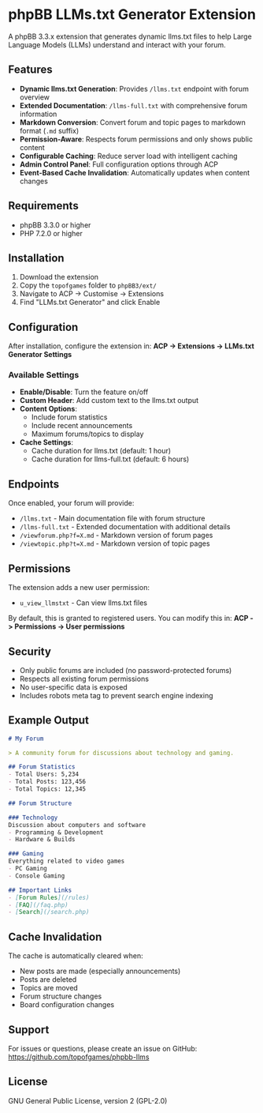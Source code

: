 # phpBB LLMs.txt Generator Extension

A phpBB 3.3.x extension that generates dynamic llms.txt files to help Large Language Models (LLMs) understand and interact with your forum.

## Features

- **Dynamic llms.txt Generation**: Provides `/llms.txt` endpoint with forum overview
- **Extended Documentation**: `/llms-full.txt` with comprehensive forum information
- **Markdown Conversion**: Convert forum and topic pages to markdown format (`.md` suffix)
- **Permission-Aware**: Respects forum permissions and only shows public content
- **Configurable Caching**: Reduce server load with intelligent caching
- **Admin Control Panel**: Full configuration options through ACP
- **Event-Based Cache Invalidation**: Automatically updates when content changes

## Requirements

- phpBB 3.3.0 or higher
- PHP 7.2.0 or higher

## Installation

1. Download the extension
2. Copy the `topofgames` folder to `phpBB3/ext/`
3. Navigate to ACP -> Customise -> Extensions
4. Find "LLMs.txt Generator" and click Enable

## Configuration

After installation, configure the extension in:
**ACP -> Extensions -> LLMs.txt Generator Settings**

### Available Settings

- **Enable/Disable**: Turn the feature on/off
- **Custom Header**: Add custom text to the llms.txt output
- **Content Options**:
  - Include forum statistics
  - Include recent announcements
  - Maximum forums/topics to display
- **Cache Settings**:
  - Cache duration for llms.txt (default: 1 hour)
  - Cache duration for llms-full.txt (default: 6 hours)

## Endpoints

Once enabled, your forum will provide:

- `/llms.txt` - Main documentation file with forum structure
- `/llms-full.txt` - Extended documentation with additional details
- `/viewforum.php?f=X.md` - Markdown version of forum pages
- `/viewtopic.php?t=X.md` - Markdown version of topic pages

## Permissions

The extension adds a new user permission:
- `u_view_llmstxt` - Can view llms.txt files

By default, this is granted to registered users. You can modify this in:
**ACP -> Permissions -> User permissions**

## Security

- Only public forums are included (no password-protected forums)
- Respects all existing forum permissions
- No user-specific data is exposed
- Includes robots meta tag to prevent search engine indexing

## Example Output

```markdown
# My Forum

> A community forum for discussions about technology and gaming.

## Forum Statistics
- Total Users: 5,234
- Total Posts: 123,456
- Total Topics: 12,345

## Forum Structure

### Technology
Discussion about computers and software
- Programming & Development
- Hardware & Builds

### Gaming
Everything related to video games
- PC Gaming
- Console Gaming

## Important Links
- [Forum Rules](/rules)
- [FAQ](/faq.php)
- [Search](/search.php)
```

## Cache Invalidation

The cache is automatically cleared when:
- New posts are made (especially announcements)
- Posts are deleted
- Topics are moved
- Forum structure changes
- Board configuration changes

## Support

For issues or questions, please create an issue on GitHub:
https://github.com/topofgames/phpbb-llms

## License

GNU General Public License, version 2 (GPL-2.0)